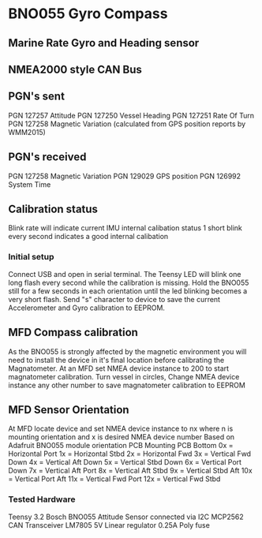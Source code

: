 # BNO055 Gyro Compass
## Marine Rate Gyro and Heading sensor
## NMEA2000 style CAN Bus

## PGN's sent 
PGN 127257 Attitude
PGN 127250 Vessel Heading
PGN 127251 Rate Of Turn
PGN 127258 Magnetic Variation (calculated from GPS position reports by WMM2015)

## PGN's received
PGN 127258 Magnetic Variation
PGN 129029 GPS position
PGN 126992 System Time

## Calibration status
Blink rate will indicate current IMU internal calibation status 
1 short blink every second indicates a good internal calibation

### Initial setup
Connect USB and open in serial terminal. The Teensy LED will blink one long flash every second while the calibration is missing.
Hold the BNO055 still for a few seconds in each orientation until the led blinking becomes a very short flash.
Send "s" character to device to save the current Accelerometer and Gyro calibration to EEPROM.
	
## MFD Compass calibration
As the BNO055 is strongly affected by the magnetic environment you will need to install the device in it's final location before calibrating the Magnatometer.
At an MFD set NMEA device instance to 200 to start magnatometer calibration.
Turn vessel in circles, Change NMEA device instance any other number to save magnatometer calibration to EEPROM

## MFD Sensor Orientation
At MFD locate device and set NMEA device instance to nx where n is mounting orientation and x is desired NMEA device number 
Based on Adafruit BNO055 module orientation
	 PCB			Mounting	PCB Bottom
0x = Horizontal					Port
1x = Horizontal					Stbd
2x = Horizontal					Fwd
3x = Vertical		Fwd			Down
4x = Vertical		Aft			Down
5x = Vertical		Stbd		Down
6x = Vertical		Port		Down
7x = Vertical		Aft			Port
8x = Vertical		Aft			Stbd
9x = Vertical		Stbd		Aft	
10x = Vertical		Port		Aft	
11x = Vertical		Fwd			Port
12x = Vertical		Fwd			Stbd

### Tested Hardware
Teensy 3.2 
Bosch BNO055 Attitude Sensor connected via I2C
MCP2562 CAN Transceiver
LM7805 5V Linear regulator
0.25A Poly fuse

